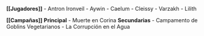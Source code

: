 **[[Jugadores]]**
	- Antron Ironveil
	- Aywin
	- Caelum
	- Cleissy
	- Varzakh
	- Lilith

**[[Campañas]]**
	**Principal**
	- Muerte en Corina
	**Secundarias**
	-  Campamento de Goblins Vegetarianos
	-  La Corrupción en el Agua





